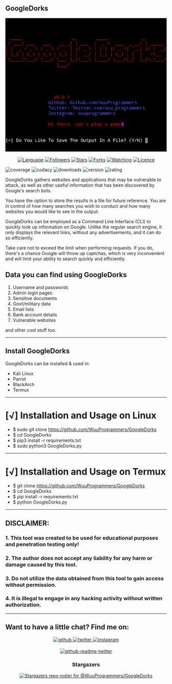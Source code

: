 ## GoogleDorks
![Image](GoogleDorks.jpg)

<p align="center">
<a href="https://github.com/WuuProgrammers"><img title="Language" src="https://img.shields.io/badge/Made%20with-Python-1f425f.svg?v=103"></a>
<a href="https://github.com/WuuProgrammers"><img title="Followers" src="https://img.shields.io/github/followers/WuuProgrammers?color=blue&style=flat-square"></a>
<a href="https://github.com/WuuProgrammers"><img title="Stars" src="https://img.shields.io/github/stars/WuuProgrammers/GoogleDorks?color=red&style=flat-square"></a>
<a href="https://github.com/WuuProgrammers"><img title="Forks" src="https://img.shields.io/github/forks/WuuProgrammers/GoogleDorks?color=red&style=flat-square"></a>
<a href="https://github.com/WuuProgrammers"><img title="Watching" src="https://img.shields.io/github/watchers/WuuProgrammers/GoogleDorks?label=Watchers&color=blue&style=flat-square"></a>
<a href="https://github.com/WuuProgrammers"><img title="Licence" src="https://img.shields.io/badge/License-GNU-blue.svg"></a>
</p>

![coverage](https://img.shields.io/badge/coverage-34%25-yellowgreen)
![codacy](https://img.shields.io/badge/codacy-A-green)
![downloads](https://img.shields.io/badge/downloads-68%2Fmonth-brightgreen)
![version](https://img.shields.io/badge/version-0.0.1-blue)
![rating](https://img.shields.io/badge/rating-★★★★☆-brightgreen)

GoogleDorks gathers websites and applications that may be vulnerable to attack, as well as other useful information that has been discovered by Google's search bots.

You have the option to store the results in a file for future reference. You are in control of how many searches you wish to conduct and how many websites you would like to see in the output.

GoogleDorks can be employed as a Command Line Interface (CLI) to quickly look up information on Google. Unlike the regular search engine, it only displays the relevant links, without any advertisements, and it can do so efficiently.

Take care not to exceed the limit when performing requests. If you do, there's a chance Google will throw up captchas, which is very inconvenient and will limit your ability to search quickly and efficiently.

## Data you can find using GoogleDorks
1. Username and passwords
2. Admin login pages
3. Sensitive documents
4. Govt/military data
5. Email lists
6. Bank account details
7. Vulnerable websites

and other cool stuff too.
***
## Install GoogleDorks
GoogleDorks can be installed & used in:
* Kali Linux
* Parrot 
* BlackArch
* Termux

****
# [√] Installation and Usage on Linux
* $ sudo git clone https://github.com/WuuProgrammers/GoogleDorks
* $ cd GoogleDorks
* $ pip3 install -r requirements.txt
* $ sudo python3 GoogleDorks.py
****
# [√] Installation and Usage on Termux
* $ git clone https://github.com/WuuProgrammers/GoogleDorks
* $ cd GoogleDorks
* $ pip install -r requirements.txt
* $ python GoogleDorks.py
****
## DISCLAIMER:
### 1. This tool was created to be used for educational purposes and penetration testing only!
### 2. The author does not accept any liability for any harm or damage caused by this tool.
### 3. Do not utilize the data obtained from this tool to gain access without permission.
### 4. It is illegal to engage in any hacking activity without written authorization.
***

## Want to have a little chat? Find me on:

<div align="center">
<a href="https://github.com/WuuProgrammers" target="_blank">
<img src=https://img.shields.io/badge/github-%2324292e.svg?&style=for-the-badge&logo=github&logoColor=white alt=github style="margin-bottom: 5px;" />
</a>
<a href="https://twitter.com/wuu_programmers" target="_blank">
<img src=https://img.shields.io/badge/twitter-%2300acee.svg?&style=for-the-badge&logo=twitter&logoColor=white alt=twitter style="margin-bottom: 5px;" />
</a>
<a href="https://www.instagram.com/wuuprogrammers/" target="_blank">
<img src=https://img.shields.io/badge/instagram-%23000000.svg?&style=for-the-badge&logo=instagram&logoColor=white alt=instagram style="margin-bottom: 5px;" />

[![github-readme-twitter](https://github-readme-twitter.gazf.vercel.app/api?id=wuu_programmers)](https://github.com/WuuProgrammers/github-readme-twitter)

### Stargazers
[![Stargazers repo roster for @WuuProgrammers/GoogleDorks](https://reporoster.com/stars/WuuProgrammers/GoogleDorks)](https://github.com/WuuProgrammers/GoogleDorks)
